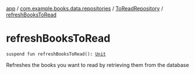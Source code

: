 [app](../../index.md) / [com.example.books.data.repositories](../index.md) / [ToReadRepository](index.md) / [refreshBooksToRead](./refresh-books-to-read.md)

# refreshBooksToRead

`suspend fun refreshBooksToRead(): `[`Unit`](https://kotlinlang.org/api/latest/jvm/stdlib/kotlin/-unit/index.html)

Refreshes the books you want to read by retrieving them from the database

